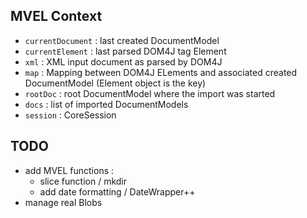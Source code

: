 

## MVEL Context 

 - `currentDocument` : last created DocumentModel
 - `currentElement` : last parsed DOM4J tag Element
 - `xml` : XML input document as parsed by DOM4J
 - `map` : Mapping between DOM4J ELements and associated created DocumentModel (Element object is the key)
 - `rootDoc` : root DocumentModel where the import was started
 - `docs` : list of imported DocumentModels
 - `session` : CoreSession

## TODO

 - add MVEL functions :
    - slice function / mkdir
    - add date formatting / DateWrapper++
 - manage real Blobs
 



